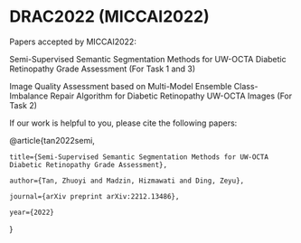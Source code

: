 # DRAC2022 (MICCAI2022)

Papers accepted by MICCAI2022:

Semi-Supervised Semantic Segmentation Methods for UW-OCTA Diabetic Retinopathy Grade Assessment (For Task 1 and 3)

Image Quality Assessment based on Multi-Model Ensemble Class-Imbalance Repair Algorithm for Diabetic Retinopathy UW-OCTA Images (For Task 2)

If our work is helpful to you, please cite the following papers:

@article{tan2022semi,

    title={Semi-Supervised Semantic Segmentation Methods for UW-OCTA Diabetic Retinopathy Grade Assessment},
  
    author={Tan, Zhuoyi and Madzin, Hizmawati and Ding, Zeyu},
  
    journal={arXiv preprint arXiv:2212.13486},
  
    year={2022}
  
}

